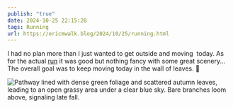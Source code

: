 ```yaml
---
publish: "true"
date: 2024-10-25 22:15:28
tags: Running
url: https://ericmwalk.blog/2024/10/25/running.html
---
```


I had no plan more than I just wanted to get outside and moving  today. As for the actual [run](https://strava.com/activities/12743667122) it was good but nothing fancy with some great scenery... The overall goal was to keep moving today in the wall of leaves. 🍂

![Pathway lined with dense green foliage and scattered autumn leaves, leading to an open grassy area under a clear blue sky. Bare branches loom above, signaling late fall.](https://ericmwalk.blog/uploads/2024/img-0570.jpeg)